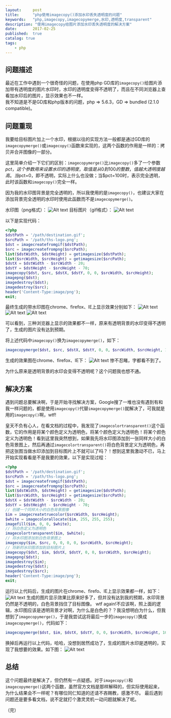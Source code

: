 ```yaml
---
layout:     post
title:      "php使用imagecopy()添加水印丢失透明度的问题"
keywords:   "php,imagecopy,imagecopymerge,水印,透明度,transparent" 
description: "使用imagecopy给图片添加水印丢失透明度的解决方案"
date:       2017-02-25
published:  true 
catalog: true
tags:
    - php 
---
```


## 问题描述
最近在工作中遇到一个很奇怪的问题，在使用php GD库的`imagecopy()`给图片添加带有透明度的图片水印时，水印的透明度变得不透明了，而且在不同浏览器上查看加水印后的图片，显示效果也不一样。<br>
我不知道是不是GD库和php版本的问题，php => 5.6.3，GD => bundled (2.1.0 compatible)。

## 问题重现
我要给目标图片加上一个水印，根据以往的实现方法一般都是通过GD库的`imagecopymerge()`或`imagecopy()`函数来实现的，这两个函数的作用是一样的：拷贝并合并图像的一部分。

这里简单介绍一下它们的区别：`imagecopymerge()`比`imagecopy()`多了一个参数$pct，这个参数用来设置水印的透明度，取值是从0到100的整数，值越大透明度越高。当$pct=0，即不透明，实际上什么也没做；当$pct=100时，表示完全透明，此时该函数和`imagecopy()`完全一样。<br>

因为我的水印图背景是完全透明的，所以我使用的是`imagecopy()`，也建议大家在添加背景完全透明的水印时使用此函数而不是`imagecopymerge()`。

水印图（png格式）：
![Alt text](/img/2017/02/ths-logo.png)
目标图片（gif格式）：
![Alt text](/img/2017/02/destination.PNG)

以下是实现代码：

```php
<?php
$dstPath = '/path/destination.gif';
$srcPath = '/path/ths-logo.png';
$dst = imagecreatefromgif($dstPath);
$src = imagecreatefrompng($srcPath);
list($dstWidth, $dstHeight) = getimagesize($dstPath);
list($srcWidth, $srcHeight) = getimagesize($srcPath);
$dstX = $dstWidth - $srcWidth - 20;
$dstY = $dstHeight - $srcHeight - 70;
imagecopy($dst, $src, $dstX, $dstY, 0, 0, $srcWidth, $srcHeight);
imagepng($dst);
imagedestroy($dst);
imagedestroy($src);
header('Content-Type:image/png');
exit;
```

最终生成的带水印图在chrome、firefox、IE上显示效果分别如下：
![Alt text](/img/2017/02/chrome.PNG)
![Alt text](/img/2017/02/firefox.PNG)
![Alt text](/img/2017/02/IE.PNG)

可以看到，三种浏览器上显示的效果都不一样，原来有透明背景的水印变得不透明了，生成的图片没有达到预期。

将上述代码中`imagecopy()`换为`imagecopymerge()`，如下：
```php
imagecopymerge($dst, $src, $dstX, $dstY, 0, 0, $srcWidth, $srcHeight, 100);
```

生成的效果图在chrome、firefox、IE下：
![Alt text](/img/2017/02/chrome-3.PNG)
惨不忍睹，字都看不到了。

为什么原来是透明背景的水印会变得不透明呢？这个问题我也想不通。

## 解决方案
遇到问题总要解决啊，于是开始寻找解决方案，Google搜了一堆也没有遇到有和我一样问题的，都是使用`imagecopy()`代替`imagecopymerge()`就解决了，可我就是用的`imagecopy()`啊，wtf!

皇天不负有心人，在看文档的过程中，我发现了`imagecolortransparent()`这个函数，它的作用是将某个颜色定义为透明色，将某个颜色定义为透明色！将某个颜色定义为透明色！看到这里我突然想到，如果我先将水印图添加到一张同样大小的白色背景图上，然后再通过`imagecolortransparent()`将白色背景定义为透明色，再把这张图当做水印添加到目标图片上不就可以了吗？！想到这里我激动不已，马上开始实现看看是不是我要的效果，以下是实现过程：

```php
<?php
$dstPath = '/path/destination.gif';
$srcPath = '/path/ths-logo.png';
$dst = imagecreatefromgif($dstPath);
$src = imagecreatefrompng($srcPath);
list($dstWidth, $dstHeight) = getimagesize($dstPath);
list($srcWidth, $srcHeight) = getimagesize($srcPath);
$dstX = $dstWidth - $srcWidth - 20;
$dstY = $dstHeight - $srcHeight - 70;
// 创建一个同样大小的白色背景图像
$im = imagecreatetruecolor($srcWidth, $srcHeight);
$white = imagecolorallocate($im, 255, 255, 255);
imagefill($im, 0, 0, $white);
// 将白色定义为透明色
imagecolortransparent($im, $white);
// 将水印图添加到白色背景图上
imagecopy($im, $src, 0, 0, 0, 0, $srcWidth, $srcHeight);
// 将新的水印图添加到目标图片上
imagecopy($dst, $im, $dstX, $dstY, 0, 0, $srcWidth, $srcHeight);
imagepng($dst);
imagedestroy($im);
imagedestroy($dst);
imagedestroy($src);
header('Content-Type:image/png');
exit;
```

运行以上代码后，生成的图片在chrome、firefo、IE上显示效果都一样，如下：
![Alt text](/img/2017/02/IE.PNG)
生成的图片显示效果比原来好多了，但并没有达到我的预期，水印背景仍然是不透明的，白色背景挡住了目标图像。
wtf again!不应该啊，照上面的逻辑，水印图应该是透明背景才对啊，为什么是白色的？？我没想明白为什么，但我想到了`imagecopymerge()`，于是我尝试这将最后一步的`imagecopy()`换成`imagecopymerge()`，代码如下：

```php
imagecopymerge($dst, $im, $dstX, $dstY, 0, 0, $srcWidth, $srcHeight, 100);
```

换掉后再运行以上代码，哈哈，没想到居然成功了，生成的图片水印是透明的，实现了我想要的效果。如下图：
![Alt text](/img/2017/02/chrome-2.PNG)

## 总结
这个问题最终是解决了，但仍然有一点疑惑。对于`imagecopy()`和`imagecopymerge()`这两个函数，虽然官方文档是那样解释的，但实际使用起来，为什么结果会不一样呢？有哪位同仁知道的还请不吝赐教，感激不尽。
最后遇到问题还是要多看文档，说不定就打个激灵灵机一动问题就解决了呢。

（完）

